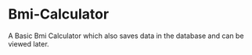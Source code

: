 # Bmi-Calculator
A Basic Bmi Calculator which also saves data in the database and can be viewed later.
